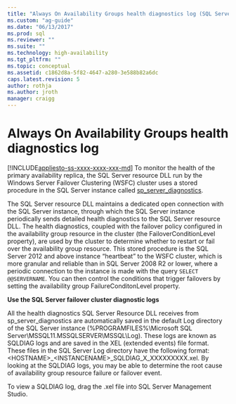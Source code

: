 ```yaml
---
title: "Always On Availability Groups health diagnostics log (SQL Server) | Microsoft Docs"
ms.custom: "ag-guide"
ms.date: "06/13/2017"
ms.prod: sql
ms.reviewer: ""
ms.suite: ""
ms.technology: high-availability
ms.tgt_pltfrm: ""
ms.topic: conceptual
ms.assetid: c1862d8a-5f82-4647-a280-3e588b82a6dc
caps.latest.revision: 5
author: rothja
ms.author: jroth
manager: craigg
---
```

# Always On Availability Groups health diagnostics log
[!INCLUDE[appliesto-ss-xxxx-xxxx-xxx-md](../../../includes/appliesto-ss-xxxx-xxxx-xxx-md.md)]
  To monitor the health of the primary availability replica, the SQL Server resource DLL run by the Windows Server Failover Clustering (WSFC) cluster uses a stored procedure in the SQL Server instance called [sp_server_diagnostics](~/relational-databases/system-stored-procedures/sp-server-diagnostics-transact-sql.md).  
  
 The SQL Server resource DLL maintains a dedicated open connection with the SQL Server instance, through which the SQL Server instance periodically sends detailed health diagnostics to the SQL Server resource DLL. The health diagnostics, coupled with the failover policy configured in the availability group resource in the cluster (the FailoverConditionLevel property), are used by the cluster to determine whether to restart or fail over the availability group resource. This stored procedure is the SQL Server 2012 and above instance “heartbeat” to the WSFC cluster, which is more granular and reliable than in SQL Server 2008 R2 or lower, where a periodic connection to the instance is made with the query `SELECT @@SERVERNAME`. You can then control the conditions that trigger failovers by setting the availability group FailureConditonLevel property.  
  
 **Use the SQL Server failover cluster diagnostic logs**
 
 All the health diagnostics SQL Server Resource DLL receives from sp_server_diagnostics are automatically saved in the default Log directory of the SQL Server instance (%PROGRAMFILES%\Microsoft SQL Server\MSSQL11.MSSQLSERVER\MSSQL\Log). These logs are known as SQLDIAG logs and are saved in the XEL (extended events) file format. These files in the SQL Server Log directory have the following format: \<HOSTNAME>_\<INSTANCENAME>_SQLDIAG_X_XXXXXXXXX.xel. By looking at the SQLDIAG logs, you may be able to determine the root cause of availability group resource failure or failover event.  
  
 To view a SQLDIAG log, drag the .xel file into SQL Server Management Studio.  
  
  
